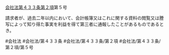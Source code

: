 [会社法第４３３条第２項](会社法＿＿＿＿第４３３条第２項)第５号

請求者が、過去二年以内において、会計帳簿又はこれに関する資料の閲覧又は謄写によって知り得た事実を利益を得て第三者に通報したことがあるものであるとき。


#会社法
#会社法/第４３３条
#会社法/第４３３条/第２項
#会社法/第４３３条/第２項/第５号
